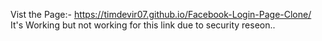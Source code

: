 Vist the Page:-  https://timdevir07.github.io/Facebook-Login-Page-Clone/
It's Working but not working for this link due to security reseon..
